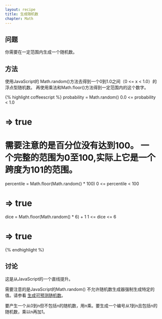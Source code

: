 ```yaml
---
layout: recipe
title: 生成随机数
chapter: Math
---
```

## 问题

你需要在一定范围内生成一个随机数。

## 方法

使用JavaScript的 Math.random()方法去得到一个0到1.0之间（0 <= x < 1.0）的浮点型随机数。
再使用乘法和Math.floor()方法得到一定范围内的这个数字。

{% highlight coffeescript %}
probability = Math.random()
0.0 <= probability < 1.0
# => true

# 需要注意的是百分位没有达到100。 一个完整的范围为0至100,实际上它是一个跨度为101的范围。

percentile = Math.floor(Math.random() * 100)
0 <= percentile < 100
# => true

dice = Math.floor(Math.random() * 6) + 1
1 <= dice <= 6
# => true
{% endhighlight %}

## 讨论

这是从JavaScript的一个直线提升。

需要注意的是JavaScript的Math.random() 不允许随机数生成器强制生成特定的值。请参看 [生成可预测随机数](/coffeescript-cookbook.github.com/chapters/math/generating-predictable-random-numbers)。

要产生一个从0到n但不包括n的随机数，用n乘。要生成一个编号从1到n且包括n的随机数，乘以n再加1。
